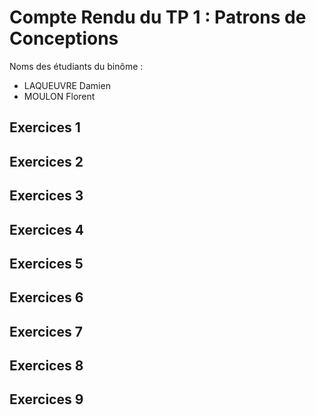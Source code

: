 # Compte Rendu du TP 1 : Patrons de Conceptions

Noms des étudiants du binôme :
- LAQUEUVRE Damien
- MOULON Florent

## Exercices 1

## Exercices 2

## Exercices 3

## Exercices 4

## Exercices 5

## Exercices 6

## Exercices 7

## Exercices 8

## Exercices 9
